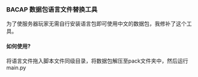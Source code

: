 ### BACAP 数据包语言文件替换工具
为了使服务器玩家无需自行安装语言包即可使用中文的数据包，我修补了这个工具。

#### 如何使用?
将语言文件拖入脚本文件同级目录，将数据包解压至pack文件夹中，然后运行 main.py